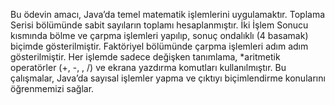 Bu ödevin amacı, Java’da temel matematik işlemlerini uygulamaktır.
Toplama Serisi bölümünde sabit sayıların toplamı hesaplanmıştır.
İki İşlem Sonucu kısmında bölme ve çarpma işlemleri yapılıp, sonuç ondalıklı (4 basamak) biçimde gösterilmiştir.
Faktöriyel bölümünde çarpma işlemleri adım adım gösterilmiştir.
Her işlemde sadece değişken tanımlama, *aritmetik operatörler (+, -, , /) ve ekrana yazdırma komutları kullanılmıştır.
Bu çalışmalar, Java’da sayısal işlemler yapma ve çıktıyı biçimlendirme konularını öğrenmemizi sağlar.
